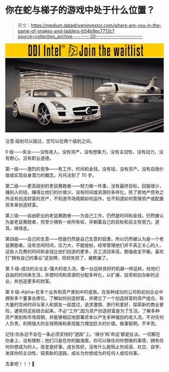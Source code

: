 # 你在蛇与梯子的游戏中处于什么位置？

> 原文：<https://medium.datadriveninvestor.com/where-are-you-in-the-game-of-snakes-and-ladders-b54b8ec7713c?source=collection_archive---------20----------------------->

[![](img/d76e15370101c965a61e26186cb6efe7.png)](http://www.track.datadriveninvestor.com/DDIBeta11-23)![](img/4c982a51c15aff45bbeb98807eddec2a.png)

注意:级别可以跳过，您可以在两个级别之间。

0 级——失业——没有收入，没有资产，没有想象力，没有主动性，没有动力，没有野心，没有职业道德。

第一级——激烈的竞争——有工作，时间和金钱，没有钱，没有资产。没有自我价值或实现自身潜力的概念。月月活到了 70 岁。

第二级——更高级别的老鼠赛跑者——努力做一件事，没有最终目标，回报很少，赚别人的钱，赚得比他们的价值少。没有时间或资源的多样化，除了房地产债务之外没有创造财富的资产，不知道市场周期如何运作，也不知道如何管理资产或配置资本来创造财富。

第三级——自由职业的老鼠赛跑者——为自己工作，仍然是时间和金钱，仍然被认为是老鼠赛跑者，但至少拥有一些所有权，并朝着自己的目标和自主性努力。道具。继续走。

第四级——自己的生意——但是仍然是自己生意的奴隶，所以仍然被认为是一个老鼠赛跑者。没有空闲时间，压力大，不能授权，经常管理他们并不真正关心的人，这些人花费的时间和金钱比他们创造的更多，员工流动率高，勉强收支平衡。喜欢打“拥有自己的事业”这张牌，但却失败了，被欺骗了。

第 5 级-成功的企业主-强大的收入流，像一台运转良好的机器一样运转，给他们自由的时间来生活，并使时间和资源的分配多样化，以扩展、投资和创办新的企业，并创造更多的财富。

第 6 级–Alpha–在多个业务和资产类别中的皮肤。在各种成功的公司和初创企业中拥有多个董事会席位。了解如何创造财富，并建立了一个创造财富的资产组合。有大量的空闲时间与家人和朋友一起度过，追求激情、旅行和爱好，探索新的商业冒险，通常将这些结合起来。不必“工作”,因为资产创造财富是为了生活。了解多种资产类别和市场周期，并能够相应地部署资本以产生多种强劲的收入流。不对任何人负责。利用强大的全球网络和表现能力增加巨大的价值。做事聪明，不辛苦。

记住:你永远不会在一条必须坚持的“道路”上。‘缘分’和‘命运’都是扯淡。一切都在你身上，没有限制；他们只是在你的脑海里。你可以做任何你想做的事情，拥有任何你想成为的人。改变是好事。成长性好。没有什么能阻止你阅读、社交、自学、发挥你的主动性、探索新的道路，成长为你想成为的任何人或任何事。

去拿吧！！！🦈